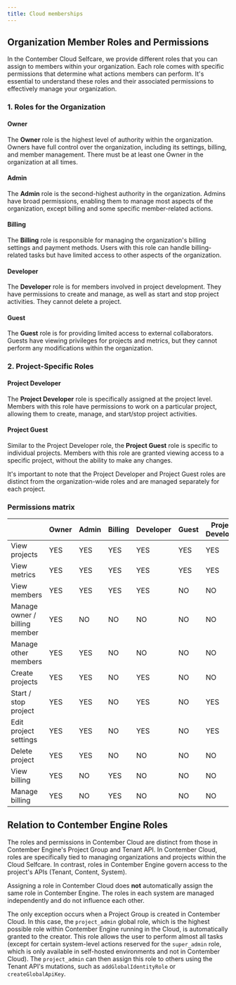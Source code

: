```yaml
---
title: Cloud memberships
---
```


## Organization Member Roles and Permissions

In the Contember Cloud Selfcare, we provide different roles that you can assign to members within your organization. Each role comes with specific permissions that determine what actions members can perform. It's essential to understand these roles and their associated permissions to effectively manage your organization.

### 1. Roles for the Organization

#### Owner

The **Owner** role is the highest level of authority within the organization. Owners have full control over the organization, including its settings, billing, and member management. There must be at least one Owner in the organization at all times.

#### Admin

The **Admin** role is the second-highest authority in the organization. Admins have broad permissions, enabling them to manage most aspects of the organization, except billing and some specific member-related actions.

#### Billing

The **Billing** role is responsible for managing the organization's billing settings and payment methods. Users with this role can handle billing-related tasks but have limited access to other aspects of the organization.

#### Developer

The **Developer** role is for members involved in project development. They have permissions to create and manage, as well as start and stop project activities. They cannot delete a project. 

#### Guest

The **Guest** role is for providing limited access to external collaborators. Guests have viewing privileges for projects and metrics, but they cannot perform any modifications within the organization.

### 2. Project-Specific Roles

#### Project Developer

The **Project Developer** role is specifically assigned at the project level. Members with this role have permissions to work on a particular project, allowing them to create, manage, and start/stop project activities.

#### Project Guest

Similar to the Project Developer role, the **Project Guest** role is specific to individual projects. Members with this role are granted viewing access to a specific project, without the ability to make any changes.

It's important to note that the Project Developer and Project Guest roles are distinct from the organization-wide roles and are managed separately for each project.

### Permissions matrix

<div class="acl-table">

|                               | Owner | Admin | Billing | Developer | Guest | Project Developer | Project Guest |
|-------------------------------|--------------------------------|--------------------------------|--------------------------------|--------------------------------|--------------------------------|--------------------------------|--------------------------------|
| View projects                 | <span class="acl-y">YES</span> | <span class="acl-y">YES</span> | <span class="acl-y">YES</span> | <span class="acl-y">YES</span> | <span class="acl-y">YES</span> | <span class="acl-y">YES</span> | <span class="acl-y">YES</span> |
| View metrics                  | <span class="acl-y">YES</span> | <span class="acl-y">YES</span> | <span class="acl-y">YES</span> | <span class="acl-y">YES</span> | <span class="acl-y">YES</span> | <span class="acl-y">YES</span> | <span class="acl-y">YES</span> |
| View members                  | <span class="acl-y">YES</span> | <span class="acl-y">YES</span> | <span class="acl-y">YES</span> | <span class="acl-y">YES</span> | <span class="acl-n">NO</span>  | <span class="acl-n">NO</span>  | <span class="acl-n">NO</span>  |
| Manage owner / billing member | <span class="acl-y">YES</span> | <span class="acl-n">NO</span>  | <span class="acl-n">NO</span>  | <span class="acl-n">NO</span>  | <span class="acl-n">NO</span>  | <span class="acl-n">NO</span>  | <span class="acl-n">NO</span>  |
| Manage other members          | <span class="acl-y">YES</span> | <span class="acl-y">YES</span> | <span class="acl-n">NO</span>  | <span class="acl-n">NO</span>  | <span class="acl-n">NO</span>  | <span class="acl-n">NO</span>  | <span class="acl-n">NO</span>  |
| Create projects               | <span class="acl-y">YES</span> | <span class="acl-y">YES</span> | <span class="acl-n">NO</span>  | <span class="acl-y">YES</span> | <span class="acl-n">NO</span>  | <span class="acl-n">NO</span>  | <span class="acl-n">NO</span>  |
| Start / stop project          | <span class="acl-y">YES</span> | <span class="acl-y">YES</span> | <span class="acl-n">NO</span>  | <span class="acl-y">YES</span> | <span class="acl-n">NO</span>  | <span class="acl-y">YES</span> | <span class="acl-n">NO</span>  |
| Edit project settings         | <span class="acl-y">YES</span> | <span class="acl-y">YES</span> | <span class="acl-n">NO</span>  | <span class="acl-y">YES</span> | <span class="acl-n">NO</span>  | <span class="acl-y">YES</span> | <span class="acl-n">NO</span>  |
| Delete project                | <span class="acl-y">YES</span> | <span class="acl-y">YES</span> | <span class="acl-n">NO</span>  | <span class="acl-n">NO</span>  | <span class="acl-n">NO</span>  | <span class="acl-n">NO</span>  | <span class="acl-n">NO</span>  |
| View billing                  | <span class="acl-y">YES</span> | <span class="acl-n">NO</span>  | <span class="acl-y">YES</span> | <span class="acl-n">NO</span>  | <span class="acl-n">NO</span>  | <span class="acl-n">NO</span>  | <span class="acl-n">NO</span>  |
| Manage billing                | <span class="acl-y">YES</span> | <span class="acl-n">NO</span>  | <span class="acl-y">YES</span> | <span class="acl-n">NO</span>  | <span class="acl-n">NO</span>  | <span class="acl-n">NO</span>  | <span class="acl-n">NO</span>  |

</div>


## Relation to Contember Engine Roles

The roles and permissions in Contember Cloud are distinct from those in Contember Engine's Project Group and Tenant API. In Contember Cloud, roles are specifically tied to managing organizations and projects within the Cloud Selfcare. In contrast, roles in Contember Engine govern access to the project's APIs (Tenant, Content, System).

Assigning a role in Contember Cloud does **not** automatically assign the same role in Contember Engine. The roles in each system are managed independently and do not influence each other.

The only exception occurs when a Project Group is created in Contember Cloud. In this case, the `project_admin` global role, which is the highest possible role within Contember Engine running in the Cloud, is automatically granted to the creator. This role allows the user to perform almost all tasks (except for certain system-level actions reserved for the `super_admin` role, which is only available in self-hosted environments and not in Contember Cloud). The `project_admin` can then assign this
role to others using the Tenant API's mutations, such as `addGlobalIdentityRole` or `createGlobalApiKey`.

